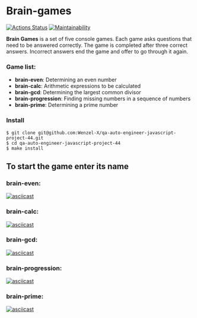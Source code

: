 # Brain-games

[![Actions Status](https://github.com/Wenzel-X/qa-auto-engineer-javascript-project-44/actions/workflows/hexlet-check.yml/badge.svg)](https://github.com/Wenzel-X/qa-auto-engineer-javascript-project-44/actions)
[![Maintainability](https://api.codeclimate.com/v1/badges/1173d0adceea8ad4cc9a/maintainability)](https://codeclimate.com/github/Wenzel-X/qa-auto-engineer-javascript-project-44/maintainability)

**Brain Games** is a set of five console games. Each game asks questions that need to be answered correctly. The game is completed after three correct answers. Incorrect answers end the game and offer to go through it again.

### Game list:

* **brain-even**: Determining an even number
* **brain-calc**: Arithmetic expressions to be calculated
* **brain-gcd**: Determining the largest common divisor
* **brain-progression**: Finding missing numbers in a sequence of numbers
* **brain-prime**: Determining a prime number

### Install

```
$ git clone git@github.com:Wenzel-X/qa-auto-engineer-javascript-project-44.git
$ cd qa-auto-engineer-javascript-project-44
$ make install
```
## To start the game enter its name
### brain-even:

[![asciicast](https://asciinema.org/a/0PXCdJzuFBXO7YCKTzrhzhgNI.svg)](https://asciinema.org/a/0PXCdJzuFBXO7YCKTzrhzhgNI)

### brain-calc:

[![asciicast](https://asciinema.org/a/xgnxF3DBzjj2hEzsqtfO3PIkB.svg)](https://asciinema.org/a/xgnxF3DBzjj2hEzsqtfO3PIkB)

### brain-gcd:

[![asciicast](https://asciinema.org/a/IsnybImho1BrOjyjMCDd2BsMx.svg)](https://asciinema.org/a/IsnybImho1BrOjyjMCDd2BsMx)

### brain-progression:

[![asciicast](https://asciinema.org/a/asym6m5vJteyymq5Xn5ka7ES7.svg)](https://asciinema.org/a/asym6m5vJteyymq5Xn5ka7ES7)

### brain-prime:

[![asciicast](https://asciinema.org/a/U3mpOsLqCcodVBbQ3hh9fwFKX.svg)](https://asciinema.org/a/U3mpOsLqCcodVBbQ3hh9fwFKX)
